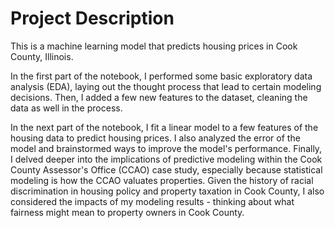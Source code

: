 # Project Description
This is a machine learning model that predicts housing prices in Cook County, Illinois.

In the first part of the notebook, I performed some basic exploratory data analysis (EDA), laying out the thought process that lead to certain modeling decisions. Then, I added a few new features to the dataset, cleaning the data as well in the process.

In the next part of the notebook,  I fit a linear model to a few features of the housing data to predict housing prices. 
I also analyzed the error of the model and brainstormed ways to improve the model's performance. 
Finally, I delved deeper into the implications of predictive modeling 
within the Cook County Assessor's Office (CCAO) case study, especially because statistical modeling is how the CCAO valuates properties. Given the history of racial discrimination 
in housing policy and property taxation in Cook County, I also considered the impacts of my modeling results - thinking about what fairness might mean to property owners in Cook County.

